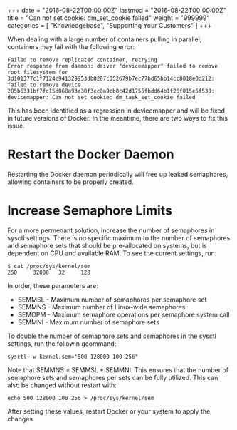 +++
date = "2016-08-22T00:00:00Z"
lastmod = "2016-08-22T00:00:00Z"
title = "Can not set cookie: dm_set_cookie failed"
weight = "999999"
categories = [ "Knowledgebase", "Supporting Your Customers" ]
+++

When dealing with a large number of containers pulling in parallel, containers may fail with the following error:

```
Failed to remove replicated container, retrying
Error response from daemon: driver "devicemapper" failed to remove root filesystem for 3d101377c1f7124c941329953db8287c052679b7ec77bd65bb14cc8018e0d212: failed to remove device 285b6331bf7fc15d068a93e30f3cc0a9cb0c42d1755fbdd64b1f26f015e5f530: devicemapper: Can not set cookie: dm_task_set_cookie failed
```

This has been identified as a regression in devicemapper and will be fixed in future versions of Docker. In the meantime, there are two ways to fix this issue.

# Restart the Docker Daemon

Restarting the Docker daemon periodically will free up leaked semaphores, allowing containers to be properly created.

# Increase Semaphore Limits

For a more permenant solution, increase the number of semaphores in sysctl settings. There is no specific maximum to the number of semaphores and semaphore sets that should be pre-allocated on systems, but is dependent on CPU and available RAM. To see the current settings, run:

```
$ cat /proc/sys/kernel/sem
250     32000   32     128
```

In order, these parameters are:

* SEMMSL - Maximum number of semaphores per semaphore set
* SEMMNS - Maximum number of Linux-wide semaphores
* SEMOPM - Maximum semaphore operations per semaphore system call
* SEMMNI - Maximum number of semaphore sets

To double the number of semaphore sets and semaphores in the sysctl settings, run the followin gcommand:

```
sysctl -w kernel.sem="500 128000 100 256"
```

Note that SEMMNS = SEMMSL * SEMMNI. This ensures that the number of semaphore sets and semaphores per sets can be fully utilized. This can also be changed without restart with:

```
echo 500 128000 100 256 > /proc/sys/kernel/sem
```

After setting these values, restart Docker or your system to apply the changes.